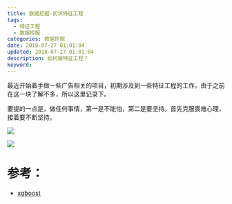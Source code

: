 ```yaml
---
title: 数据挖掘-初识特征工程
tags:
  - 特征工程
  - 数据挖掘
categories: 数据挖掘
date: 2018-07-27 01:01:04
updated: 2018-07-27 01:01:04
description: 如何做特征工程？
keyword:
---
```



最近开始着手做一些广告相关的项目，初期涉及到一些特征工程的工作，由于之前在这一块了解不多，所以这里记录下。

要提的一点是，做任何事情，第一是不能怕，第二是要坚持。首先克服畏难心理，接着要不断坚持。




![](https://ws1.sinaimg.cn/large/006tKfTcgy1ftns8xrfy3j30ob0qv411.jpg)

![](http://orkqx44nq.bkt.clouddn.com/15326270817867.jpg)




# 参考：

- [xgboost]()


